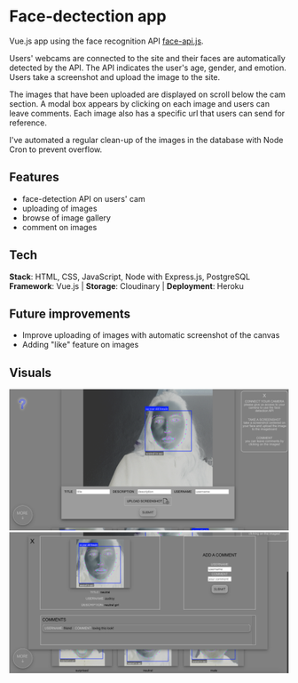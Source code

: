 # Face-dectection app

Vue.js app using the face recognition API [face-api.js](https://github.com/justadudewhohacks/face-api.js).

Users' webcams are connected to the site and their faces are automatically detected by the API.
The API indicates the user's age, gender, and emotion. Users take a screenshot and upload the image to the site.

The images that have been uploaded are displayed on scroll below the cam section. A modal box appears by clicking on each image and users can leave comments. Each image also has a specific url that users can send for reference.

I've automated a regular clean-up of the images in the database with Node Cron to prevent overflow.

## Features

- face-detection API on users' cam
- uploading of images
- browse of image gallery
- comment on images

## Tech

**Stack**: HTML, CSS, JavaScript, Node with Express.js, PostgreSQL <br />
**Framework**: Vue.js | **Storage**: Cloudinary | **Deployment**: Heroku

## Future improvements

- Improve uploading of images with automatic screenshot of the canvas
- Adding "like" feature on images

## Visuals

![screenshot 1](screenshot_imageboard-1.png)
![screenshot 1](screenshot_imageboard-2.png)
